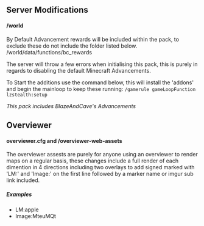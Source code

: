 ## Server Modifications
#### /world

By Default Advancement rewards will be included within the pack, to exclude these do not include the folder listed below.
/world/data/functions/bc_rewards

The server will throw a few errors when initialising this pack, this is purely in regards to disabling the default Minecraft Advancements.

To Start the additions use the command below, this will install the 'addons' and begin the mainloop to keep these running:
`/gamerule gameLoopFunction lzstealth:setup`

_This pack includes BlazeAndCave's Advancements_


## Overviewer
#### overviewer.cfg and /overviewer-web-assets

The overviewer assests are purely for anyone using an overviewer to render maps on a regular basis, these changes include a full render of each dimention in 4 directions including two overlays to add signed marked with 'LM:' and 'Image:' on the first line followed by a marker name or imgur sub link included.

##### Examples
* LM:apple
* Image:MteuMQt
